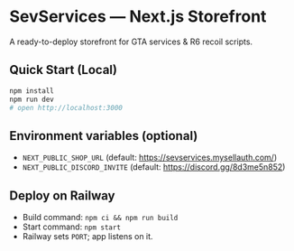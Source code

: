 # SevServices — Next.js Storefront

A ready-to-deploy storefront for GTA services & R6 recoil scripts.

## Quick Start (Local)
```bash
npm install
npm run dev
# open http://localhost:3000
```

## Environment variables (optional)
- `NEXT_PUBLIC_SHOP_URL` (default: https://sevservices.mysellauth.com/)
- `NEXT_PUBLIC_DISCORD_INVITE` (default: https://discord.gg/8d3me5n852)

## Deploy on Railway
- Build command: `npm ci && npm run build`
- Start command: `npm start`
- Railway sets `PORT`; app listens on it.
